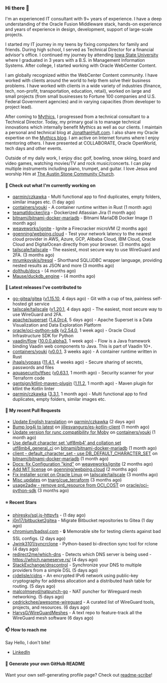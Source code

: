 ### Hi there 👋

I'm an experienced IT consultant with 9+ years of experience. I have a deep understanding of the Oracle Fusion Middleware stack, hands-on experience and years of experience in design, development, support of large-scale projects.

I started my IT journey in my teens by fixing computers for family and friends. During high school, I served as Technical Director for a financial advisor's office. I continued my journey by attending [Iowa State University](iastate.edu) where I graduated in 3 years with a B.S. in Management Information Systems. After college, I started working with Oracle WebCenter Content.

I am globally recognized within the WebCenter Content community. I have worked with clients around the world to help them solve their business problems. I have worked with clients in a wide variety of industries (finance, tech, non-profit, transportation, education, retail), worked on large and small projects (from small businesses to Fortune 100 companies and U.S. Federal Government agencies) and in varying capacities (from developer to project lead).

After coming to [Mythics](https://www.mythics.com/), I progressed from a technical consultant to a Technical Director. Today, my primary goal is to manage technical innovations which internally benefit Mythics as well as our clients. I maintain a personal and technical blog at [JonathanHult.com](https://jonathanhult.com). I also share my Oracle expertise on the [Mythics blog](https://www.mythics.com/about/blog/). I am active on Internet forums where I enjoy mentoring others. I have presented at COLLABORATE, Oracle OpenWorld, tech days and other events.

Outside of my daily work, I enjoy disc golf, bowling, snow skiing, board and video games, watching movies/TV and rock music/concerts. I can play multiple instruments including piano, trumpet, and guitar. I love Jesus and worship Him at [The Austin Stone Community Church](https://austinstone.org/).

#### 👷 Check out what I'm currently working on

- [qarmin/czkawka](https://github.com/qarmin/czkawka) - Multi functional app to find duplicates, empty folders, similar images etc. (1 day ago)
- [containers/youki](https://github.com/containers/youki) - A container runtime written in Rust (1 month ago)
- [teamatldocker/jira](https://github.com/teamatldocker/jira) - Dockerized Atlassian Jira (1 month ago)
- [bitnami/bitnami-docker-mariadb](https://github.com/bitnami/bitnami-docker-mariadb) - Bitnami MariaDB Docker Image (1 month ago)
- [weaveworks/ignite](https://github.com/weaveworks/ignite) - Ignite a Firecracker microVM (2 months ago)
- [goenning/webping.cloud](https://github.com/goenning/webping.cloud) - Test your network latency to the nearest cloud provider in AWS, Azure, GCP, Alibaba Cloud, IBM Cloud, Oracle Cloud and DigitalOcean directly from your browser. (3 months ago)
- [tailscale/tailscale](https://github.com/tailscale/tailscale) - The easiest, most secure way to use WireGuard and 2FA. (3 months ago)
- [mrumkovskis/tresql](https://github.com/mrumkovskis/tresql) - Shorthand SQL/JDBC wrapper language, providing nested results as JSON and more (3 months ago)
- [dolthub/docs](https://github.com/dolthub/docs) -  (4 months ago)
- [Mause/duckdb_engine](https://github.com/Mause/duckdb_engine) -  (4 months ago)

#### 🔭 Latest releases I've contributed to

- [go-gitea/gitea](https://github.com/go-gitea/gitea) ([v1.15.10](https://github.com/go-gitea/gitea/releases/tag/v1.15.10), 4 days ago) - Git with a cup of tea, painless self-hosted git service
- [tailscale/tailscale](https://github.com/tailscale/tailscale) ([v1.20.1](https://github.com/tailscale/tailscale/releases/tag/v1.20.1), 4 days ago) - The easiest, most secure way to use WireGuard and 2FA.
- [apache/superset](https://github.com/apache/superset) ([1.4.0rc4](https://github.com/apache/superset/releases/tag/1.4.0rc4), 5 days ago) - Apache Superset is a Data Visualization and Data Exploration Platform
- [oracle/oci-python-sdk](https://github.com/oracle/oci-python-sdk) ([v2.54.0](https://github.com/oracle/oci-python-sdk/releases/tag/v2.54.0), 1 week ago) - Oracle Cloud Infrastructure SDK for Python
- [vaadin/flow](https://github.com/vaadin/flow) ([10.0.0.alpha3](https://github.com/vaadin/flow/releases/tag/10.0.0.alpha3), 1 week ago) - Flow is a Java framework binding Vaadin web components to Java. This is part of Vaadin 10&#43;.
- [containers/youki](https://github.com/containers/youki) ([v0.0.1](https://github.com/containers/youki/releases/tag/v0.0.1), 3 weeks ago) - A container runtime written in Rust
- [jhaals/yopass](https://github.com/jhaals/yopass) ([11.4.1](https://github.com/jhaals/yopass/releases/tag/11.4.1), 4 weeks ago) - Secure sharing of secrets, passwords and files 
- [aquasecurity/tfsec](https://github.com/aquasecurity/tfsec) ([v0.63.1](https://github.com/aquasecurity/tfsec/releases/tag/v0.63.1), 1 month ago) - Security scanner for your Terraform code
- [gantsign/ktlint-maven-plugin](https://github.com/gantsign/ktlint-maven-plugin) ([1.11.2](https://github.com/gantsign/ktlint-maven-plugin/releases/tag/1.11.2), 1 month ago) - Maven plugin for ktlint the Kotlin linter
- [qarmin/czkawka](https://github.com/qarmin/czkawka) ([3.3.1](https://github.com/qarmin/czkawka/releases/tag/3.3.1), 1 month ago) - Multi functional app to find duplicates, empty folders, similar images etc.

#### 🔨 My recent Pull Requests

- [Update English translation](https://github.com/qarmin/czkawka/pull/585) on [qarmin/czkawka](https://github.com/qarmin/czkawka) (2 days ago)
- [Bump log4j to latest](https://github.com/jillesvangurp/es-kotlin-client/pull/76) on [jillesvangurp/es-kotlin-client](https://github.com/jillesvangurp/es-kotlin-client) (1 month ago)
- [Update version for runc compatibility for Moby](https://github.com/containers/youki/pull/530) on [containers/youki](https://github.com/containers/youki) (1 month ago)
- [Use default character set &#39;utf8mb4&#39; and collation set utf8mb4_general_ci](https://github.com/bitnami/bitnami-docker-mariadb/pull/255) on [bitnami/bitnami-docker-mariadb](https://github.com/bitnami/bitnami-docker-mariadb) (1 month ago)
- [client - default_character_set - use DB_DEFAULT_CHARACTER_SET](https://github.com/bitnami/bitnami-docker-mariadb/pull/254) on [bitnami/bitnami-docker-mariadb](https://github.com/bitnami/bitnami-docker-mariadb) (1 month ago)
- [Docs: fix Configuration &#34;kind&#34;](https://github.com/weaveworks/ignite/pull/877) on [weaveworks/ignite](https://github.com/weaveworks/ignite) (2 months ago)
- [Add MIT license](https://github.com/goenning/webping.cloud/pull/10) on [goenning/webping.cloud](https://github.com/goenning/webping.cloud) (2 months ago)
- [Fix installer script on Oracle Linux](https://github.com/tailscale/tailscale/pull/3146) on [tailscale/tailscale](https://github.com/tailscale/tailscale) (3 months ago)
- [Misc updates](https://github.com/tnarg/cue_terraform/pull/1) on [tnarg/cue_terraform](https://github.com/tnarg/cue_terraform) (3 months ago)
- [usage2adw - remove prd_resource from OCI_COST](https://github.com/oracle/oci-python-sdk/pull/389) on [oracle/oci-python-sdk](https://github.com/oracle/oci-python-sdk) (3 months ago)

#### ⭐ Recent Stars

- [phiresky/sql.js-httpvfs](https://github.com/phiresky/sql.js-httpvfs) -  (1 day ago)
- [j0n17/bitbucket2gitea](https://github.com/j0n17/bitbucket2gitea) - Migrate Bitbucket repositories to Gitea (1 day ago)
- [chromium/badssl.com](https://github.com/chromium/badssl.com) - :lock: Memorable site for testing clients against bad SSL configs. (2 days ago)
- [Jwink3101/syncrclone](https://github.com/Jwink3101/syncrclone) - Python-based bi-direction sync tool for rclone (4 days ago)
- [redirect2me/which-dns](https://github.com/redirect2me/which-dns) - Detects which DNS server is being used - https://which.nameserve.rs/ (4 days ago)
- [StackExchange/dnscontrol](https://github.com/StackExchange/dnscontrol) - Synchronize your DNS to multiple providers from a simple DSL (5 days ago)
- [cjdelisle/cjdns](https://github.com/cjdelisle/cjdns) - An encrypted IPv6 network using public-key cryptography for address allocation and a distributed hash table for routing. (5 days ago)
- [malcolmseyd/natpunch-go](https://github.com/malcolmseyd/natpunch-go) - NAT puncher for Wireguard mesh networking. (5 days ago)
- [cedrickchee/awesome-wireguard](https://github.com/cedrickchee/awesome-wireguard) - A curated list of WireGuard tools, projects, and resources. (6 days ago)
- [HarvsG/WireGuardMeshes](https://github.com/HarvsG/WireGuardMeshes) - A text repo to feature-track all the WireGuard mesh software (6 days ago)

#### 📫 How to reach me

Say Hello, I don't bite!

- [LinkedIn](https://www.linkedin.com/in/jonathanhult)

#### 📖 Generate your own GitHub README

Want your own self-generating profile page? Check out [readme-scribe](https://github.com/muesli/readme-scribe)!
